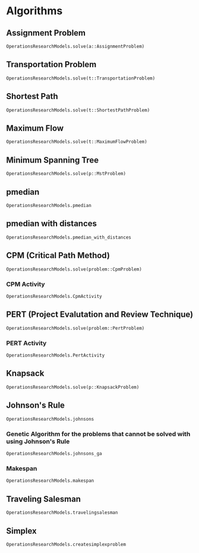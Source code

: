 # Algorithms

## Assignment Problem
```@docs
OperationsResearchModels.solve(a::AssignmentProblem)
```

## Transportation Problem
```@docs
OperationsResearchModels.solve(t::TransportationProblem)
```

## Shortest Path
```@docs
OperationsResearchModels.solve(t::ShortestPathProblem)
```

## Maximum Flow
```@docs
OperationsResearchModels.solve(t::MaximumFlowProblem)
```

## Minimum Spanning Tree
```@docs
OperationsResearchModels.solve(p::MstProblem)
```

## pmedian
```@docs
OperationsResearchModels.pmedian
```

## pmedian with distances
```@docs 
OperationsResearchModels.pmedian_with_distances
```

## CPM (Critical Path Method)
```@docs
OperationsResearchModels.solve(problem::CpmProblem)
```

### CPM Activity
```@docs
OperationsResearchModels.CpmActivity
```


## PERT (Project Evalutation and Review Technique)
```@docs
OperationsResearchModels.solve(problem::PertProblem)
```

### PERT Activity
```@docs
OperationsResearchModels.PertActivity
```

## Knapsack 
```@docs
OperationsResearchModels.solve(p::KnapsackProblem)
```

## Johnson's Rule
```@docs
OperationsResearchModels.johnsons
```

### Genetic Algorithm for the problems that cannot be solved with using Johnson's Rule
```@docs
OperationsResearchModels.johnsons_ga
```

### Makespan
```@docs
OperationsResearchModels.makespan
```


## Traveling Salesman
```@docs
OperationsResearchModels.travelingsalesman
```

## Simplex
```@docs 
OperationsResearchModels.createsimplexproblem
```

